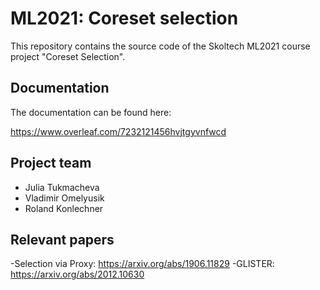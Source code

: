 # ML2021: Coreset selection

This repository contains the source code of the Skoltech ML2021 course project "Coreset Selection".

## Documentation
The documentation can be found here:

https://www.overleaf.com/7232121456hvjtgyvnfwcd

## Project team
- Julia Tukmacheva
- Vladimir Omelyusik
- Roland Konlechner

## Relevant papers
-Selection via Proxy: https://arxiv.org/abs/1906.11829
-GLISTER: https://arxiv.org/abs/2012.10630
